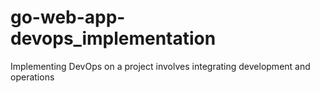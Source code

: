 # go-web-app-devops_implementation
Implementing DevOps on a project involves integrating development and operations
